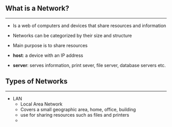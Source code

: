 ## What is a Network?
---
- Is a web of computers and devices that share resources and information
- Networks can be categorized by their size and structure
- Main purpose is to share resources

- **host**: a device with an IP address
- **server**: serves information, print sever, file server, database servers etc.

## Types of Networks
---
- LAN
	- Local Area Network
	- Covers a small geographic area, home, office, building
	- use for sharing resources such as files and printers
	- 




